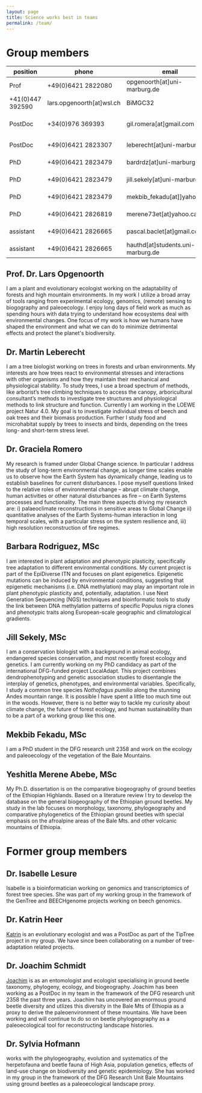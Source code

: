 ```yaml
---
layout: page
title: Science works best in teams
permalink: /team/
---
```

# Group members

position | phone | email | room | street | zipcode | city 
--- | -------------------- | ----------------------------------- | --------- | ----------------------- | -------- | --- 
Prof | +49(0)6421 2822080 | opgenoorth[at]uni-marburg.de | C2063 | Karl-von-Frisch-Str.7 | D35043 | Marburg 
| +41(0)447 392590 | lars.opgenoorth[at]wsl.ch | BiMGC32 | Zürcherstrasse-111 | CH8903 | Birmensdorf 
PostDoc | +34(0)976 369393 | gil.romera[at]gmail.com | external | Avda Montañana-1005 | E50080 | Zaragoza 
PostDoc | +49(0)6421 2823307 | leberecht[at]uni-marburg.de | C2064 | Karl-von-Frisch-Str.8 | D35043 | Marburg 
PhD | +49(0)6421 2823479 | bardrdz[at]uni-marburg.de | C2062 | Karl-von-Frisch-Str.8 | D35043 | Marburg 
PhD | +49(0)6421 2823479 | jill.sekely[at]uni-marburg.de | C2062 | Karl-von-Frisch-Str.8 | D35043 | Marburg 
PhD | +49(0)6421 2823479 | mekbib_fekadu[at]]yahoo.com | C2072 | Karl-von-Frisch-Str.8 | D35043 | Marburg 
PhD | +49(0)6421 2826819 | merene73et[at]yahoo.ca | C2072 | Karl-von-Frisch-Str.8 | D35043 | Marburg 
assistant | +49(0)6421 2826665 | pascal.baclet[at]gmail.com | C2065 | Karl-von-Frisch-Str.8 | D35043 | Marburg 
assistant | +49(0)6421 2826665 | hauthd[at]students.uni-marburg.de | C2065 | Karl-von-Frisch-Str.8 | D35043 | Marburg 

## Prof. Dr. Lars Opgenoorth 
I am a plant and evolutionary ecologist working on the adaptability of forests and high mountain environments. In my work I utilize a broad array of tools ranging from experimental ecology, genomics, (remote) sensing to biogography and paleoecology. I enjoy long days of field work as much as spending hours with data trying to understand how ecosystems deal with environmental changes. One focus of my work is how we humans have shaped the environment and what we can do to minimize detrimental effects and protect the planet's biodiversity.

## Dr. Martin Leberecht
I am a tree biologist working on trees in forests and urban environments. My interests are how trees react to environmental stresses and interactions with other organisms and how they maintain their mechanical and physiological stability. To study trees, I use a broad spectrum of methods, like arborist’s tree climbing techniques to access the canopy, arboricultural consultant’s methods to investigate tree structures and physiological methods to link structure and function. Currently I am working in the LOEWE project Natur 4.0. My goal is to investigate individual stress of beech and oak trees and their biomass production. Further I study food and microhabitat supply by trees to insects and birds, depending on the trees long- and short-term stress level.  

## Dr. Graciela Romero 
My research is framed under Global Change science. In particular I address the study of long-term environmental change, as longer time scales enable us to observe how the Earth System has dynamically change, leading us to establish baselines for current disturbances. I pose myself questions linked to the relative roles of environmental change – abrupt climate change, human activities or other natural disturbances as fire – on Earth Systems processes and functionality. The main three aspects driving my research are: i) palaeoclimate reconstructions in sensitive areas to Global Change ii) quantitative analyses of the Earth Systems-human interaction in long temporal scales, with a particular stress on the system resilience and, iii) high resolution reconstruction of fire regimes. 

## Barbara Rodriguez, MSc
I am interested in plant adaptation and phenotypic plasticity, specifically tree adaptation to different environmental conditions.
My current project is part of the EpiDiverse ITN and focuses on plant epigenetics. Epigenetic mutations can be induced by environmental conditions, suggesting that epigenetic mechanisms (i.e. DNA methylation) may play an important role in plant phenotypic plasticity and, potentially, adaptation.  I use Next Generation Sequencing (NGS) techniques and bioinformatic tools to study the link between DNA methylation patterns of specific Populus nigra clones and phenotypic traits along European-scale geographic and climatological gradients. 

## Jill Sekely, MSc
I am a conservation biologist with a background in animal ecology, endangered species conservation, and most recently forest ecology and genetics. I am currently working on my PhD candidacy as part of the international DFG-funded project LocalAdapt. This project combines dendrophenotyping and genetic association studies to disentangle the interplay of genetics, phenotypes, and environmental variables. Specifically, I study a common tree species *Nothofagus pumilio* along the stunning Andes mountain range. It is possible I have spent a little too much time out in the woods. However, there is no better way to tackle my curiosity about climate change, the future of forest ecology, and human sustainability than to be a part of a working group like this one.

## Mekbib Fekadu, MSc
I am a PhD student in the DFG research unit 2358 and work on the ecology and paleoecology of the vegetation of the Bale Mountains.

## Yeshitla Merene Abebe, MSc
My Ph.D. dissertation is on the comparative biogeography of ground beetles of the Ethiopian Highlands. Based on a literature review I try to develop the database on the general biogeography of the Ethiopian ground beetles.  My study in the lab focuses on morphology, taxonomy, phylogeography and comparative phylogenetics of the Ethiopian ground beetles with special emphasis on the afroalpine areas of the Bale Mts. and other volcanic mountains of Ethiopia. 

# Former group members

## Dr. Isabelle Lesure
Isabelle is a bioinformatician working on genomics and transcriptomics of forest tree species. She was part of my working group in the framework of the GenTree and BEECHgenome projects working on beech genomics. 

## Dr. Katrin Heer
[Katrin](https://www.uni-marburg.de/fb17/fachgebiete/naturschutz/naturschutzbiologie/staff/academic-staff/katrin?language_sync=1) is an evolutionary ecologist and was a PostDoc as part of the TipTree project in my group. We have since been collaborating on a number of tree-adaptation related projects.

## Dr. Joachim Schmidt 
[Joachim](https://www.zoologie.uni-rostock.de/team/mitarbeitende/dr-joachim-schmidt/) is as an entomologist and ecologist specialising in ground beetle taxonomy, phylogeny, ecology, and biogeography. Joachim has been working as a PostDoc in my team in the framework of the DFG research unit 2358 the past three years. Joachim has uncovered an enormous ground beetle diversity and utlizes this diversity in the Bale Mts of Ethiopia as a proxy to derive the paleoenvironment of these mountains. We have been working and will continue to do so on beetle phylogeography as a paleoecological tool for reconstructing landscape histories.

## Dr. Sylvia Hofmann
works with the phylogeography, evolution and systematics of the herpetofauna and beetle fauna of High Asia, population genetics, effects of land-use change on biodiversity and genetic epidemiology. She has worked in my group in the framework of the DFG Research Unit Bale Mountains using ground beetles as a paleoecological landscape proxy.